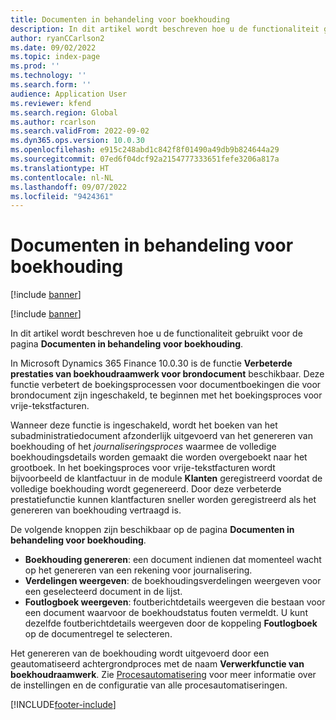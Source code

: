 ```yaml
---
title: Documenten in behandeling voor boekhouding
description: In dit artikel wordt beschreven hoe u de functionaliteit gebruikt voor de pagina Documenten in behandeling voor boekhouding.
author: ryanCCarlson2
ms.date: 09/02/2022
ms.topic: index-page
ms.prod: ''
ms.technology: ''
ms.search.form: ''
audience: Application User
ms.reviewer: kfend
ms.search.region: Global
ms.author: rcarlson
ms.search.validFrom: 2022-09-02
ms.dyn365.ops.version: 10.0.30
ms.openlocfilehash: e915c248abd1c842f8f01490a49db9b824644a29
ms.sourcegitcommit: 07ed6f04dcf92a2154777333651fefe3206a817a
ms.translationtype: HT
ms.contentlocale: nl-NL
ms.lasthandoff: 09/07/2022
ms.locfileid: "9424361"
---
```

# <a name="documents-pending-accounting"></a>Documenten in behandeling voor boekhouding

[!include [banner](../includes/banner.md)]

[!include [banner](../includes/preview-banner.md)]

In dit artikel wordt beschreven hoe u de functionaliteit gebruikt voor de pagina **Documenten in behandeling voor boekhouding**.

In Microsoft Dynamics 365 Finance 10.0.30 is de functie **Verbeterde prestaties van boekhoudraamwerk voor brondocument** beschikbaar. Deze functie verbetert de boekingsprocessen voor documentboekingen die voor brondocument zijn ingeschakeld, te beginnen met het boekingsproces voor vrije-tekstfacturen.

Wanneer deze functie is ingeschakeld, wordt het boeken van het subadministratiedocument afzonderlijk uitgevoerd van het genereren van boekhouding of het *journaliseringsproces* waarmee de volledige boekhoudingsdetails worden gemaakt die worden overgeboekt naar het grootboek. In het boekingsproces voor vrije-tekstfacturen wordt bijvoorbeeld de klantfactuur in de module **Klanten** geregistreerd voordat de volledige boekhouding wordt gegenereerd. Door deze verbeterde prestatiefunctie kunnen klantfacturen sneller worden geregistreerd als het genereren van boekhouding vertraagd is.

De volgende knoppen zijn beschikbaar op de pagina **Documenten in behandeling voor boekhouding**.

- **Boekhouding genereren**: een document indienen dat momenteel wacht op het genereren van een rekening voor journalisering.
- **Verdelingen weergeven**: de boekhoudingsverdelingen weergeven voor een geselecteerd document in de lijst.
- **Foutlogboek weergeven**: foutberichtdetails weergeven die bestaan voor een document waarvoor de boekhoudstatus fouten vermeldt. U kunt dezelfde foutberichtdetails weergeven door de koppeling **Foutlogboek** op de documentregel te selecteren.

Het genereren van de boekhouding wordt uitgevoerd door een geautomatiseerd achtergrondproces met de naam **Verwerkfunctie van boekhoudraamwerk**. Zie [Procesautomatisering](../../fin-ops-core/dev-itpro/sysadmin/process-automation.md) voor meer informatie over de instellingen en de configuratie van alle procesautomatiseringen.

[!INCLUDE[footer-include](../../includes/footer-banner.md)]
